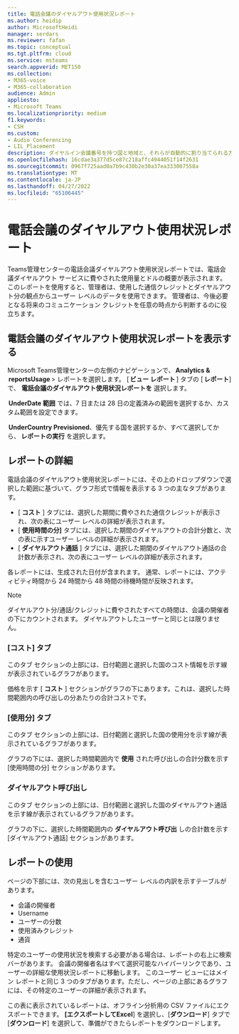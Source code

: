 ```yaml
---
title: 電話会議のダイヤルアウト使用状況レポート
ms.author: heidip
author: MicrosoftHeidi
manager: serdars
ms.reviewer: fafan
ms.topic: conceptual
ms.tgt.pltfrm: cloud
ms.service: msteams
search.appverid: MET150
ms.collection:
- M365-voice
- M365-collaboration
audience: Admin
appliesto:
- Microsoft Teams
ms.localizationpriority: medium
f1.keywords:
- CSH
ms.custom:
- Audio Conferencing
- LIL_Placement
description: ダイヤルイン会議番号を持つ国と地域と、それらが自動的に割り当てられる方法について説明します。
ms.openlocfilehash: 16cdae3a377d5ce87c218affc4944051f14f2631
ms.sourcegitcommit: 0967f725aad0a7b9c430b2e30a37ea333007558a
ms.translationtype: MT
ms.contentlocale: ja-JP
ms.lasthandoff: 04/27/2022
ms.locfileid: "65106445"
---
```

# <a name="audio-conferencing-dial-out-usage-report"></a>電話会議のダイヤルアウト使用状況レポート

Teams管理センターの電話会議ダイヤルアウト使用状況レポートでは、電話会議ダイヤルアウト サービスに費やされた使用量とドルの概要が表示されます。 このレポートを使用すると、管理者は、使用した通信クレジットとダイヤルアウト分の観点からユーザー レベルのデータを使用できます。 管理者は、今後必要となる将来のコミュニケーション クレジットを任意の時点から判断するのに役立ちます。

## <a name="view-the-audio-conferencing-dial-out-usage-report"></a>電話会議のダイヤルアウト使用状況レポートを表示する

Microsoft Teams管理センターの左側のナビゲーションで、 **Analytics &**  **reportsUsage** > レポートを選択します。 [ **ビュー レポート** ] タブの [ **レポート**] で、 **電話会議のダイヤルアウト使用状況レポートを** 選択します。

 **UnderDate 範囲** では、7 日または 28 日の定義済みの範囲を選択するか、カスタム範囲を設定できます。

 **UnderCountry Previsioned**、優先する国を選択するか、すべて選択してから、 **レポートの実行** を選択します。

## <a name="report-details"></a>レポートの詳細

電話会議のダイヤルアウト使用状況レポートには、その上のドロップダウンで選択した範囲に基づいて、グラフ形式で情報を表示する 3 つの主なタブがあります。

- [ **コスト** ] タブには、選択した期間に費やされた通信クレジットが表示され、次の表にユーザー レベルの詳細が表示されます。
- [ **使用時間の分]** タブには、選択した期間のダイヤルアウトの合計分数と、次の表に示すユーザー レベルの詳細が表示されます。
- [ **ダイヤルアウト通話** ] タブには、選択した期間のダイヤルアウト通話の合計数が表示され、次の表にユーザー レベルの詳細が表示されます。

各レポートには、生成された日付が含まれます。 通常、レポートには、アクティビティ時間から 24 時間から 48 時間の待機時間が反映されます。

> [!NOTE]
> ダイヤルアウト分/通話/クレジットに費やされたすべての時間は、会議の開催者の下にカウントされます。 ダイヤルアウトしたユーザーと同じとは限りません。

### <a name="cost-tab"></a>[コスト] タブ

このタブ セクションの上部には、日付範囲と選択した国のコスト情報を示す線が表示されているグラフがあります。

価格を示す [ **コスト** ] セクションがグラフの下にあります。これは、選択した時間範囲内の呼び出しの分あたりの合計コストです。

### <a name="minutes-of-use-tab"></a>[使用分] タブ

このタブ セクションの上部には、日付範囲と選択した国の使用分を示す線が表示されているグラフがあります。

グラフの下には、選択した時間範囲内で **使用** された呼び出しの合計分数を示す [使用時間の分] セクションがあります。

### <a name="dial-out-calls"></a>ダイヤルアウト呼び出し

このタブ セクションの上部には、日付範囲と選択した国のダイヤルアウト通話を示す線が表示されているグラフがあります。

グラフの下に、選択した時間範囲内の **ダイヤルアウト呼び出** しの合計数を示す [ダイヤルアウト通話] セクションがあります。

## <a name="using-the-report"></a>レポートの使用

ページの下部には、次の見出しを含むユーザー レベルの内訳を示すテーブルがあります。

- 会議の開催者
- Username
- ユーザーの分数
- 使用済みクレジット
- 通貨

特定のユーザーの使用状況を検索する必要がある場合は、レポートの右上に検索バーがあります。 会議の開催者名はすべて選択可能なハイパーリンクであり、ユーザーの詳細な使用状況レポートに移動します。 このユーザー ビューにはメイン レポートと同じ 3 つのタブがあります。ただし、ページの上部にあるグラフには、その特定のユーザーの詳細が表示されます。

この表に表示されているレポートは、オフライン分析用の CSV ファイルにエクスポートできます。 **[エクスポートしてExcel**] を選択し、[**ダウンロード**] タブで [**ダウンロード**] を選択して、準備ができたらレポートをダウンロードします。
